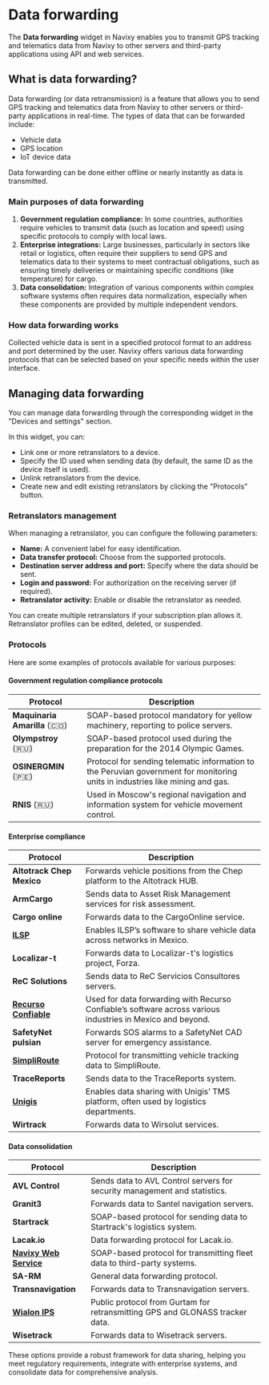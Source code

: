 # Data forwarding

The **Data forwarding** widget in Navixy enables you to transmit GPS tracking and telematics data from Navixy to other servers and third-party applications using API and web services.

## What is data forwarding?

Data forwarding (or data retransmission) is a feature that allows you to send GPS tracking and telematics data from Navixy to other servers or third-party applications in real-time. The types of data that can be forwarded include:

* Vehicle data
* GPS location
* IoT device data

Data forwarding can be done either offline or nearly instantly as data is transmitted.

### Main purposes of data forwarding

1. **Government regulation compliance:** In some countries, authorities require vehicles to transmit data (such as location and speed) using specific protocols to comply with local laws.
2. **Enterprise integrations:** Large businesses, particularly in sectors like retail or logistics, often require their suppliers to send GPS and telematics data to their systems to meet contractual obligations, such as ensuring timely deliveries or maintaining specific conditions (like temperature) for cargo.
3. **Data consolidation:** Integration of various components within complex software systems often requires data normalization, especially when these components are provided by multiple independent vendors.

### How data forwarding works

Collected vehicle data is sent in a specified protocol format to an address and port determined by the user. Navixy offers various data forwarding protocols that can be selected based on your specific needs within the user interface.

## Managing data forwarding

You can manage data forwarding through the corresponding widget in the "Devices and settings" section.

In this widget, you can:

* Link one or more retranslators to a device.
* Specify the ID used when sending data (by default, the same ID as the device itself is used).
* Unlink retranslators from the device.
* Create new and edit existing retranslators by clicking the "Protocols" button.

### Retranslators management

When managing a retranslator, you can configure the following parameters:

* **Name:** A convenient label for easy identification.
* **Data transfer protocol:** Choose from the supported protocols.
* **Destination server address and port:** Specify where the data should be sent.
* **Login and password:** For authorization on the receiving server (if required).
* **Retranslator activity:** Enable or disable the retranslator as needed.

You can create multiple retranslators if your subscription plan allows it. Retranslator profiles can be edited, deleted, or suspended.

### Protocols

Here are some examples of protocols available for various purposes:

#### Government regulation compliance protocols

| Protocol                       | Description                                                                                                                   |
| ------------------------------ | ----------------------------------------------------------------------------------------------------------------------------- |
| **Maquinaria Amarilla** (🇨🇴) | SOAP-based protocol mandatory for yellow machinery, reporting to police servers.                                              |
| **Olympstroy** (🇷🇺)          | SOAP-based protocol used during the preparation for the 2014 Olympic Games.                                                   |
| **OSINERGMIN** (🇵🇪)          | Protocol for sending telematic information to the Peruvian government for monitoring units in industries like mining and gas. |
| **RNIS** (🇷🇺)                | Used in Moscow's regional navigation and information system for vehicle movement control.                                     |

#### Enterprise compliance

| Protocol                                                        | Description                                                                                                |
| --------------------------------------------------------------- | ---------------------------------------------------------------------------------------------------------- |
| **Altotrack Chep Mexico**                                       | Forwards vehicle positions from the Chep platform to the Altotrack HUB.                                    |
| **ArmCargo**                                                    | Sends data to Asset Risk Management services for risk assessment.                                          |
| **Cargo online**                                                | Forwards data to the CargoOnline service.                                                                  |
| [**ILSP**](data-forwarding-1/ilsp.md)                           | Enables ILSP’s software to share vehicle data across networks in Mexico.                                   |
| **Localizar-t**                                                 | Forwards data to Localizar-t's logistics project, Forza.                                                   |
| **ReC Solutions**                                               | Sends data to ReC Servicios Consultores servers.                                                           |
| [**Recurso Confiable**](data-forwarding-1/recurso-confiable.md) | Used for data forwarding with Recurso Confiable’s software across various industries in Mexico and beyond. |
| **SafetyNet pulsian**                                           | Forwards SOS alarms to a SafetyNet CAD server for emergency assistance.                                    |
| [**SimpliRoute**](data-forwarding-1/simpliroute.md)             | Protocol for transmitting vehicle tracking data to SimpliRoute.                                            |
| **TraceReports**                                                | Sends data to the TraceReports system.                                                                     |
| [**Unigis**](data-forwarding-1/unigis.md)                       | Enables data sharing with Unigis’ TMS platform, often used by logistics departments.                       |
| **Wirtrack**                                                    | Forwards data to Wirsolut services.                                                                        |

#### Data consolidation

| Protocol                                                 | Description                                                                  |
| -------------------------------------------------------- | ---------------------------------------------------------------------------- |
| **AVL Control**                                          | Sends data to AVL Control servers for security management and statistics.    |
| **Granit3**                                              | Forwards data to Santel navigation servers.                                  |
| **Startrack**                                            | SOAP-based protocol for sending data to Startrack's logistics system.        |
| **Lacak.io**                                             | Data forwarding protocol for Lacak.io.                                       |
| [**Navixy Web Service**](data-forwarding-1/navixy-ws.md) | SOAP-based protocol for transmitting fleet data to third-party systems.      |
| **SA-RM**                                                | General data forwarding protocol.                                            |
| **Transnavigation**                                      | Forwards data to Transnavigation servers.                                    |
| [**Wialon IPS**](data-forwarding-1/wialon-ips.md)        | Public protocol from Gurtam for retransmitting GPS and GLONASS tracker data. |
| **Wisetrack**                                            | Forwards data to Wisetrack servers.                                          |

These options provide a robust framework for data sharing, helping you meet regulatory requirements, integrate with enterprise systems, and consolidate data for comprehensive analysis.
